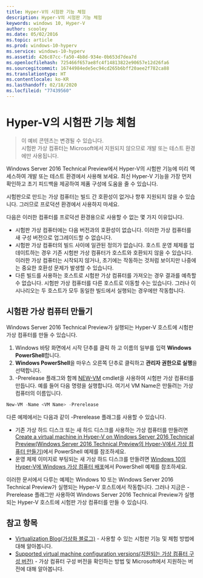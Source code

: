 ```yaml
---
title: Hyper-V의 시험판 기능 체험
description: Hyper-V의 시험판 기능 체험
keywords: windows 10, Hyper-V
author: scooley
ms.date: 05/02/2016
ms.topic: article
ms.prod: windows-10-hyperv
ms.service: windows-10-hyperv
ms.assetid: 426c87cc-fa50-4b8d-934e-0b653d7dea7d
ms.openlocfilehash: 725466f657ae8fc4f14813822e90657e12d26fa6
ms.sourcegitcommit: 16744984ede5ec94cd265b6bff20aee2f782ca88
ms.translationtype: HT
ms.contentlocale: ko-KR
ms.lasthandoff: 02/18/2020
ms.locfileid: "77439560"
---
```

# <a name="try-pre-release-features-for-hyper-v"></a>Hyper-V의 시험판 기능 체험

> 이 예비 콘텐츠는 변경될 수 있습니다.  
  시험판 가상 컴퓨터는 Microsoft에서 지원되지 않으므로 개발 또는 테스트 환경에만 사용됩니다.

Windows Server 2016 Technical Preview에서 Hyper-V의 시험판 기능에 미리 액세스하여 개발 또는 테스트 환경에서 사용해 보세요. 최신 Hyper-V 기능을 가장 먼저 확인하고 초기 피드백을 제공하여 제품 구성에 도움을 줄 수 있습니다.

시험판으로 만드는 가상 컴퓨터는 빌드 간 호환성이 없거나 향후 지원되지 않을 수 있습니다.  그러므로 프로덕션 환경에서 사용하지 마세요.

다음은 이러한 컴퓨터를 프로덕션 환경용으로 사용할 수 없는 몇 가지 이유입니다.

* 시험판 가상 컴퓨터에는 다음 버전과의 호환성이 없습니다. 이러한 가상 컴퓨터를 새 구성 버전으로 업그레이드할 수 없습니다.
* 시험판 가상 컴퓨터의 빌드 사이에 일관된 정의가 없습니다. 호스트 운영 체제를 업데이트하는 경우 기존 시험판 가상 컴퓨터가 호스트와 호환되지 않을 수 있습니다. 이러한 가상 컴퓨터는 시작되지 않거나, 초기에는 작동하는 것처럼 보이지만 나중에는 중요한 호환성 문제가 발생할 수 있습니다.
* 다른 빌드를 사용하는 호스트로 시험판 가상 컴퓨터를 가져오는 경우 결과를 예측할 수 없습니다. 시험판 가상 컴퓨터를 다른 호스트로 이동할 수는 있습니다. 그러나 이 시나리오는 두 호스트가 모두 동일한 빌드에서 실행되는 경우에만 작동합니다.

## <a name="create-a-pre-release-virtual-machine"></a>시험판 가상 컴퓨터 만들기

Windows Server 2016 Technical Preview가 실행되는 Hyper-V 호스트에 시험판 가상 컴퓨터를 만들 수 있습니다.

1. Windows 바탕 화면에서 시작 단추를 클릭 하 고 이름의 일부를 입력 **Windows PowerShell**합니다.
2. **Windows PowerShell**을 마우스 오른쪽 단추로 클릭하고 **관리자 권한으로 실행**을 선택합니다.
3. -Prerelease 플래그와 함께 [NEW-VM](https://docs.microsoft.com/powershell/module/hyper-v/new-vm?view=win10-ps) cmdlet을 사용하여 시험판 가상 컴퓨터를 만듭니다. 예를 들어 다음 명령을 실행합니다. 여기서 VM Name은 만들려는 가상 컴퓨터의 이름입니다.

``` PowerShell
New-VM -Name <VM Name> -Prerelease
```
다른 예제에서는 다음과 같이 -Prerelease 플래그를 사용할 수 있습니다.
 - 기존 가상 하드 디스크 또는 새 하드 디스크를 사용하는 가상 컴퓨터를 만들려면 [Create a virtual machine in Hyper-V on Windows Server 2016 Technical Preview(Windows Server 2016 Technical Preview의 Hyper-V에서 가상 컴퓨터 만들기)](https://docs.microsoft.com/windows-server/virtualization/hyper-v/get-started/Create-a-virtual-machine-in-Hyper-V#BKMK_PowerShell)에서 PowerShell 예제를 참조하세요.
 - 운영 체제 이미지로 부팅되는 새 가상 하드 디스크를 만들려면 [Windows 10의 Hyper-V에 Windows 가상 컴퓨터 배포](https://docs.microsoft.com/virtualization/hyper-v-on-windows/quick-start/create-virtual-machine)에서 PowerShell 예제를 참조하세요.

 이러한 문서에서 다루는 예제는 Windows 10 또는 Windows Server 2016 Technical Preview가 실행되는 Hyper-V 호스트에서 작동합니다. 그러나 지금은 -Prerelease 플래그만 사용하여 Windows Server 2016 Technical Preview가 실행되는 Hyper-V 호스트에 시험판 가상 컴퓨터를 만들 수 있습니다.

## <a name="see-also"></a>참고 항목
-  [Virtualization Blog(가상화 블로그)](https://techcommunity.microsoft.com/t5/Virtualization/bg-p/Virtualization) - 사용할 수 있는 시험판 기능 및 체험 방법에 대해 알아봅니다.
- [Supported virtual machine configuration versions(지원되는 가상 컴퓨터 구성 버전)](https://docs.microsoft.com/windows-server/virtualization/hyper-v/deploy/Upgrade-virtual-machine-version-in-Hyper-V-on-Windows-or-Windows-Server#BKMK_SupportedConfigVersions) - 가상 컴퓨터 구성 버전을 확인하는 방법 및 Microsoft에서 지원하는 버전에 대해 알아봅니다.
